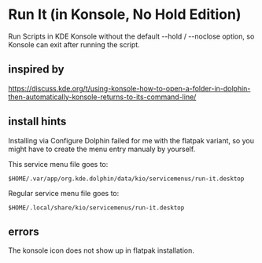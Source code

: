 # Run It (in Konsole, No Hold Edition)

Run Scripts in KDE Konsole without the default --hold / --noclose
option, so Konsole can exit after running the script.

## inspired by

https://discuss.kde.org/t/using-konsole-how-to-open-a-folder-in-dolphin-then-automatically-konsole-returns-to-its-command-line/

## install hints

Installing via Configure Dolphin failed for me with the flatpak variant, so you might have to create the menu entry manualy by yourself.

This service menu file goes to:


```
$HOME/.var/app/org.kde.dolphin/data/kio/servicemenus/run-it.desktop
```

Regular service menu file goes to:


```
$HOME/.local/share/kio/servicemenus/run-it.desktop
```

## errors

The konsole icon does not show up in flatpak installation.

